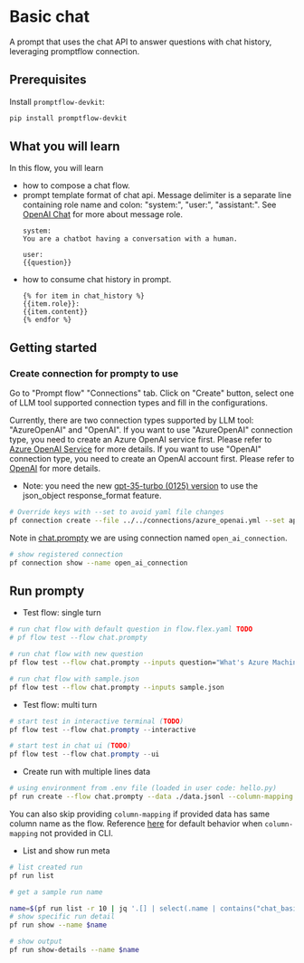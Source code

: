 # Basic chat
A prompt that uses the chat API to answer questions with chat history, leveraging promptflow connection.


## Prerequisites

Install `promptflow-devkit`:
```bash
pip install promptflow-devkit
```

## What you will learn

In this flow, you will learn
- how to compose a chat flow.
- prompt template format of chat api. Message delimiter is a separate line containing role name and colon: "system:", "user:", "assistant:".
See <a href="https://platform.openai.com/docs/api-reference/chat/create#chat/create-role" target="_blank">OpenAI Chat</a> for more about message role.
    ```jinja
    system:
    You are a chatbot having a conversation with a human.

    user:
    {{question}}
    ```
- how to consume chat history in prompt.
    ```jinja
    {% for item in chat_history %}
    {{item.role}}:
    {{item.content}}
    {% endfor %}
    ```

## Getting started

### Create connection for prompty to use
Go to "Prompt flow" "Connections" tab. Click on "Create" button, select one of LLM tool supported connection types and fill in the configurations.

Currently, there are two connection types supported by LLM tool: "AzureOpenAI" and "OpenAI". If you want to use "AzureOpenAI" connection type, you need to create an Azure OpenAI service first. Please refer to [Azure OpenAI Service](https://azure.microsoft.com/en-us/products/cognitive-services/openai-service/) for more details. If you want to use "OpenAI" connection type, you need to create an OpenAI account first. Please refer to [OpenAI](https://platform.openai.com/) for more details.

- Note: you need the new [gpt-35-turbo (0125) version](https://learn.microsoft.com/en-us/azure/ai-services/openai/concepts/models#gpt-35-models) to use the json_object response_format feature.


```bash
# Override keys with --set to avoid yaml file changes
pf connection create --file ../../connections/azure_openai.yml --set api_key=<your_api_key> api_base=<your_api_base>
```

Note in [chat.prompty](chat.prompty) we are using connection named `open_ai_connection`.
```bash
# show registered connection
pf connection show --name open_ai_connection
```

## Run prompty

- Test flow: single turn
```bash
# run chat flow with default question in flow.flex.yaml TODO
# pf flow test --flow chat.prompty

# run chat flow with new question
pf flow test --flow chat.prompty --inputs question="What's Azure Machine Learning?"

# run chat flow with sample.json
pf flow test --flow chat.prompty --inputs sample.json
```

- Test flow: multi turn
```powershell
# start test in interactive terminal (TODO)
pf flow test --flow chat.prompty --interactive

# start test in chat ui (TODO)
pf flow test --flow chat.prompty --ui
```

- Create run with multiple lines data
```bash
# using environment from .env file (loaded in user code: hello.py)
pf run create --flow chat.prompty --data ./data.jsonl --column-mapping question='${data.question}' --stream
```

You can also skip providing `column-mapping` if provided data has same column name as the flow.
Reference [here](https://aka.ms/pf/column-mapping) for default behavior when `column-mapping` not provided in CLI.

- List and show run meta
```bash
# list created run
pf run list

# get a sample run name

name=$(pf run list -r 10 | jq '.[] | select(.name | contains("chat_basic_")) | .name'| head -n 1 | tr -d '"')
# show specific run detail
pf run show --name $name

# show output
pf run show-details --name $name
```
